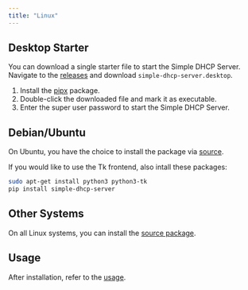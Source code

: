 ```yaml
---
title: "Linux"
---
```


## Desktop Starter

You can download a single starter file to start the Simple DHCP Server.
Navigate to the [releases][2] and download `simple-dhcp-server.desktop`.

1. Install the [pipx] package.
2. Double-click the downloaded file and mark it as executable.
3. Enter the super user password to start the Simple DHCP Server.

## Debian/Ubuntu

On Ubuntu, you have the choice to install the package via [source][1].

If you would like to use the Tk frontend, also intall these packages:

```sh
sudo apt-get install python3 python3-tk
pip install simple-dhcp-server
```

## Other Systems

On all Linux systems, you can install the [source package][1].

## Usage

After installation, refer to the [usage][3].

[1]: source.md
[2]: https://github.com/niccokunzmann/simple_dhcp_server/releases
[3]: /usage/cmd.md
[pipx]: https://pipx.pypa.io/stable/installation/
